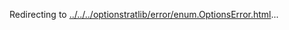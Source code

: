 Redirecting to
[../../../optionstratlib/error/enum.OptionsError.html](../../../optionstratlib/error/enum.OptionsError.html)\...
